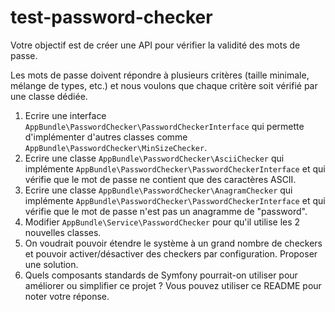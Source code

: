 test-password-checker
=====================

Votre objectif est de créer une API pour vérifier la validité des mots de passe.

Les mots de passe doivent répondre à plusieurs critères (taille minimale, mélange de types, etc.) et nous voulons que chaque critère soit vérifié par une classe dédiée.

1. Ecrire une interface `AppBundle\PasswordChecker\PasswordCheckerInterface` qui permette d'implémenter d'autres classes comme `AppBundle\PasswordChecker\MinSizeChecker`.
1. Ecrire une classe `AppBundle\PasswordChecker\AsciiChecker` qui implémente `AppBundle\PasswordChecker\PasswordCheckerInterface` et qui vérifie que le mot de passe ne contient que des caractères ASCII.
1. Ecrire une classe `AppBundle\PasswordChecker\AnagramChecker` qui implémente `AppBundle\PasswordChecker\PasswordCheckerInterface` et qui vérifie que le mot de passe n'est pas un anagramme de "password".
1. Modifier `AppBundle\Service\PasswordChecker` pour qu'il utilise les 2 nouvelles classes.
1. On voudrait pouvoir étendre le système à un grand nombre de checkers et pouvoir activer/désactiver des checkers par configuration. Proposer une solution.
1. Quels composants standards de Symfony pourrait-on utiliser pour améliorer ou simplifier ce projet ? Vous pouvez utiliser ce README pour noter votre réponse.
